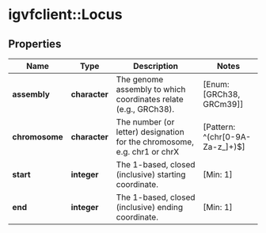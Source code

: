 # igvfclient::Locus


## Properties
Name | Type | Description | Notes
------------ | ------------- | ------------- | -------------
**assembly** | **character** | The genome assembly to which coordinates relate (e.g., GRCh38). | [Enum: [GRCh38, GRCm39]] 
**chromosome** | **character** | The number (or letter) designation for the chromosome, e.g. chr1 or chrX | [Pattern: ^(chr[0-9A-Za-z_]+)$] 
**start** | **integer** | The 1-based, closed (inclusive) starting coordinate. | [Min: 1] 
**end** | **integer** | The 1-based, closed (inclusive) ending coordinate. | [Min: 1] 


